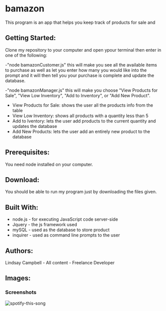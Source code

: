 # bamazon

This program is an app that helps you keep track of products for sale and  

## Getting Started:
Clone my repository to your computer and open ypour terminal then enter in one of the following:

-"node bamazonCustomer.js" this will make you see all the available items to purchase as well as let you enter how many you would like into the prompt and it will then tell you your purchase is complete and update the database.

-"node bamazonManager.js" this will make you choose "View Products for Sale", "View Low Inventory", "Add to Inventory", or "Add New Product".
* View Products for Sale: shows the user all the products info from the table
* View Low Inventory: shows all products with a quantity less than 5
* Add to Iventory: lets the user add products to the current quantity and updates the database
* Add New Products: lets the user add an entirely new product to the database

## Prerequisites:
You need node installed on your computer.

## Download:
You should be able to run my program just by downloading the files given.

## Built With:
* node.js - for executing JavaScript code server-side
* Jquery - the js framework used
* mySQL - used as the database to store product
* inquirer - used as command line prompts to the user

## Authors:
Lindsay Campbell - All content - Freelance Developer

## Images:
### Screenshots
![spotify-this-song](/images/spotify.png)

















